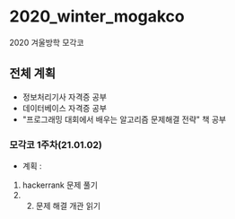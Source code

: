 # 2020_winter_mogakco
2020 겨울방학 모각코

## 전체 계획
- 정보처리기사 자격증 공부
- 데이터베이스 자격증 공부
- "프로그래밍 대회에서 배우는 알고리즘 문제해결 전략" 책 공부


### 모각코 1주차(21.01.02)
- 계획 : 
1. hackerrank 문제 풀기
2. 2. 문제 해결 개관 읽기
